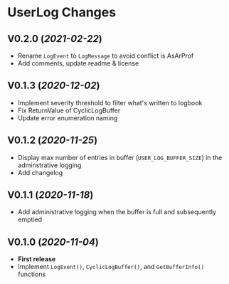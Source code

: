 # UserLog Changes

## V0.2.0 (*2021-02-22*)
- Rename `LogEvent` to `LogMessage` to avoid conflict is AsArProf
- Add comments, update readme & license

## V0.1.3 (*2020-12-02*)
- Implement severity threshold to filter what's written to logbook
- Fix ReturnValue of CyclicLogBuffer
- Update error enumeration naming

## V0.1.2 (*2020-11-25*)
- Display max number of entries in buffer (`USER_LOG_BUFFER_SIZE`) in the adminstrative logging
- Add changelog

## V0.1.1 (*2020-11-18*)
- Add administrative logging when the buffer is full and subsequently emptied

## V0.1.0 (*2020-11-04*)
- **First release**
- Implement `LogEvent()`, `CyclicLogBuffer()`, and `GetBufferInfo()` functions